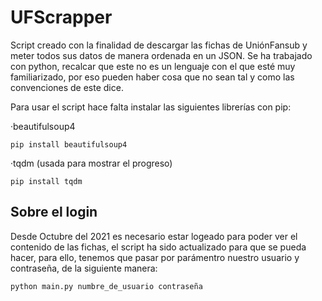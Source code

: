 # UFScrapper

Script creado con la finalidad de descargar las fichas de UniónFansub y meter todos sus datos de manera ordenada en un JSON. Se ha trabajado con python, recalcar que este no es un lenguaje con el que esté muy familiarizado, por eso pueden haber cosa que no sean tal y como las convenciones de este dice.

Para usar el script hace falta instalar las siguientes librerías con pip:

·beautifulsoup4
```
pip install beautifulsoup4
```
·tqdm (usada para mostrar el progreso)
```
pip install tqdm
```
## Sobre el login

Desde Octubre del 2021 es necesario estar logeado para poder ver el contenido de las fichas, el script ha sido actualizado para que se pueda hacer, para ello, tenemos que pasar por parámentro nuestro usuario y contraseña, de la siguiente manera:
```cmd
python main.py numbre_de_usuario contraseña
```